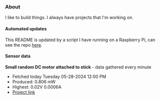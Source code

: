 ### About
I like to build things. I always have projects that I'm working on.

#### Automated updates
This README is updated by a script I have running on a Raspberry Pi, can see the repo [here](https://github.com/jdc-cunningham/raspi-git-repo-updater).

#### Sensor data


**Small random DC motor attached to stick** - data gathered every minute
- Fetched today Tuesday 05-28-2024 12:00 PM
- Produced: 0.806 mW
- Highest: 0.02V 0.0006A
- [Project link](https://github.com/jdc-cunningham/turbine-raspi)